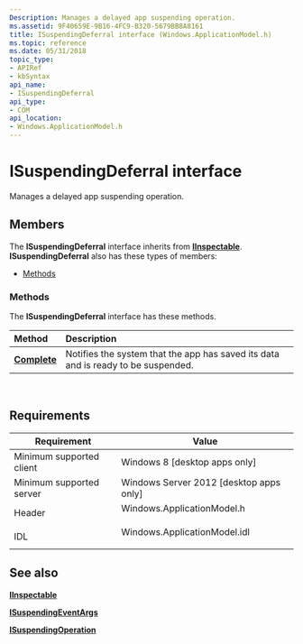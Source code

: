```yaml
---
Description: Manages a delayed app suspending operation.
ms.assetid: 9F40659E-9B16-4FC9-B320-5679BB8A8161
title: ISuspendingDeferral interface (Windows.ApplicationModel.h)
ms.topic: reference
ms.date: 05/31/2018
topic_type:
- APIRef
- kbSyntax
api_name:
- ISuspendingDeferral
api_type:
- COM
api_location:
- Windows.ApplicationModel.h
---
```


# ISuspendingDeferral interface

Manages a delayed app suspending operation.

## Members

The **ISuspendingDeferral** interface inherits from [**IInspectable**](/windows/win32/api/inspectable/nn-inspectable-iinspectable). **ISuspendingDeferral** also has these types of members:

-   [Methods](#methods)

### Methods

The **ISuspendingDeferral** interface has these methods.



| Method                                           | Description                                                                                  |
|:-------------------------------------------------|:---------------------------------------------------------------------------------------------|
| [**Complete**](isuspendingdeferral-complete.md) | Notifies the system that the app has saved its data and is ready to be suspended.<br/> |



 

## Requirements



| Requirement | Value |
|-------------------------------------|---------------------------------------------------------------------------------------------------------|
| Minimum supported client<br/> | Windows 8 \[desktop apps only\]<br/>                                                              |
| Minimum supported server<br/> | Windows Server 2012 \[desktop apps only\]<br/>                                                    |
| Header<br/>                   | <dl> <dt>Windows.ApplicationModel.h</dt> </dl>   |
| IDL<br/>                      | <dl> <dt>Windows.ApplicationModel.idl</dt> </dl> |



## See also

<dl> <dt>

[**IInspectable**](/windows/win32/api/inspectable/nn-inspectable-iinspectable)
</dt> <dt>

[**ISuspendingEventArgs**](isuspendingeventargs.md)
</dt> <dt>

[**ISuspendingOperation**](isuspendingoperation.md)
</dt> </dl>

 

 
